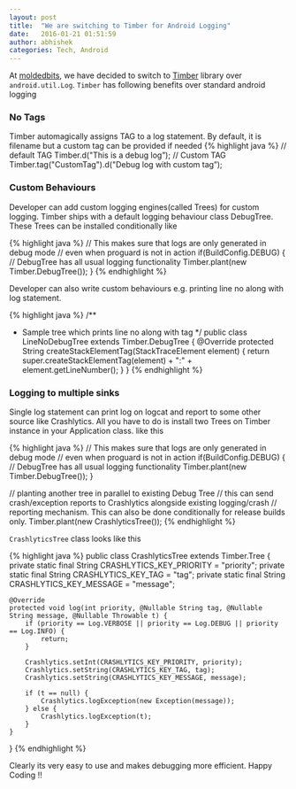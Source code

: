 ```yaml
---
layout: post
title:  "We are switching to Timber for Android Logging"
date:   2016-01-21 01:51:59
author: abhishek
categories: Tech, Android
---
```

At [moldedbits](http:///www.moldedbits.com), we have decided to switch to [Timber](https://github.com/JakeWharton/timber) library over `android.util.Log`. `Timber` has following benefits over standard android logging

### No Tags
Timber automagically assigns TAG to a log statement. By default, it is filename but a custom tag can be provided if needed
{% highlight java %}
// default TAG
Timber.d("This is a debug log”);
// Custom TAG
Timber.tag("CustomTag").d("Debug log with custom tag”);

### Custom Behaviours
Developer can add custom logging engines(called Trees) for custom logging. Timber ships with a default logging behaviour class DebugTree. These Trees can be installed conditionally
like

{% highlight java %}
// This makes sure that logs are only generated in debug mode
// even when proguard is not in action
if(BuildConfig.DEBUG) {
    // DebugTree has all usual logging functionality
    Timber.plant(new Timber.DebugTree());
}
{% endhighlight %}

Developer can also write custom behaviours e.g. printing line no along with log statement.

{% highlight java %}
/**
 * Sample tree which prints line no along with tag
 */
public class LineNoDebugTree extends Timber.DebugTree {
    @Override
    protected String createStackElementTag(StackTraceElement element) {
        return super.createStackElementTag(element) + ":" + element.getLineNumber();
    }
}
{% endhighlight %}

### Logging to multiple sinks
Single log statement can print log on logcat and report to some other source like Crashlytics. All you have to do is install two Trees on Timber instance in your Application class.
like this

{% highlight java %}
// This makes sure that logs are only generated in debug mode
// even when proguard is not in action
if(BuildConfig.DEBUG) {
    // DebugTree has all usual logging functionality
    Timber.plant(new Timber.DebugTree());
}

// planting another tree in parallel to existing Debug Tree
// this can send crash/exception reports to Crashlytics alongside existing logging/crash
// reporting mechanism. This can also be done conditionally for release builds only.
Timber.plant(new CrashlyticsTree());
{% endhighlight %}

`CrashlyticsTree` class looks like this

{% highlight java %}
public class CrashlyticsTree extends Timber.Tree {
    private static final String CRASHLYTICS_KEY_PRIORITY = "priority";
    private static final String CRASHLYTICS_KEY_TAG = "tag";
    private static final String CRASHLYTICS_KEY_MESSAGE = "message";

    @Override
    protected void log(int priority, @Nullable String tag, @Nullable String message, @Nullable Throwable t) {
        if (priority == Log.VERBOSE || priority == Log.DEBUG || priority == Log.INFO) {
            return;
        }

        Crashlytics.setInt(CRASHLYTICS_KEY_PRIORITY, priority);
        Crashlytics.setString(CRASHLYTICS_KEY_TAG, tag);
        Crashlytics.setString(CRASHLYTICS_KEY_MESSAGE, message);

        if (t == null) {
            Crashlytics.logException(new Exception(message));
        } else {
            Crashlytics.logException(t);
        }
    }
}
{% endhighlight %}

Clearly its very easy to use and makes debugging more efficient.
Happy Coding !!
